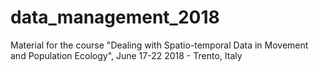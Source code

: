 # data_management_2018
Material for the course "Dealing with Spatio-temporal Data in Movement and Population Ecology", June 17-22 2018 - Trento, Italy
